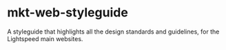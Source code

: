 # mkt-web-styleguide
A styleguide that highlights all the design standards and guidelines, for the Lightspeed main websites.
